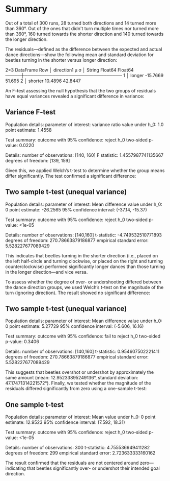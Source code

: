 # Summary
Out of a total of 300 runs, 28 turned both directions and 14 turned more than 360°. Out of the ones that didn't turn multiple times nor turned more than 360°, 160 turned towards the shorter direction and 140 turned towards the longer direction.

The residuals—defined as the difference between the expected and actual dance directions—show the following mean and standard deviation for beetles turning in the shorter versus longer direction:

2×3 DataFrame
 Row │ direction1  μ         σ
     │ String      Float64   Float64
─────┼───────────────────────────────
   1 │ longer      -15.7669  51.695
   2 │ shorter      10.4896  42.8447

An F-test assessing the null hypothesis that the two groups of residuals have equal variances revealed a significant difference in variance:

Variance F-test
---------------
Population details:
    parameter of interest:   variance ratio
    value under h_0:         1.0
    point estimate:          1.4558

Test summary:
    outcome with 95% confidence: reject h_0
    two-sided p-value:           0.0220

Details:
    number of observations: [140, 160]
    F statistic:            1.4557987741135667
    degrees of freedom:     [139, 159]


Given this, we applied Welch’s t-test to determine whether the group means differ significantly. The test confirmed a significant difference:

Two sample t-test (unequal variance)
------------------------------------
Population details:
    parameter of interest:   Mean difference
    value under h_0:         0
    point estimate:          -26.2565
    95% confidence interval: (-37.14, -15.37)

Test summary:
    outcome with 95% confidence: reject h_0
    two-sided p-value:           <1e-05

Details:
    number of observations:   [140,160]
    t-statistic:              -4.749532510771893
    degrees of freedom:       270.78663879186877
    empirical standard error: 5.528227677089429


This indicates that beetles turning in the shorter direction (i.e., placed on the left half-circle and turning clockwise, or placed on the right and turning counterclockwise) performed significantly longer dances than those turning in the longer direction—and vice versa.

To assess whether the degree of over- or undershooting differed between the dance direction groups, we used Welch’s t-test on the magnitude of the turn (ignoring direction). The result showed no significant difference:

Two sample t-test (unequal variance)
------------------------------------
Population details:
    parameter of interest:   Mean difference
    value under h_0:         0
    point estimate:          5.27729
    95% confidence interval: (-5.606, 16.16)

Test summary:
    outcome with 95% confidence: fail to reject h_0
    two-sided p-value:           0.3406

Details:
    number of observations:   [140,160]
    t-statistic:              0.954607502221411
    degrees of freedom:       270.78663879186877
    empirical standard error: 5.528227677089429


This suggests that beetles overshot or undershot by approximately the same amount (mean: 12.95233895249136°, standard deviation: 47.17471314221572°). Finally, we tested whether the magnitude of the residuals differed significantly from zero using a one-sample t-test:

One sample t-test
-----------------
Population details:
    parameter of interest:   Mean
    value under h_0:         0
    point estimate:          12.9523
    95% confidence interval: (7.592, 18.31)

Test summary:
    outcome with 95% confidence: reject h_0
    two-sided p-value:           <1e-05

Details:
    number of observations:   300
    t-statistic:              4.755536949411282
    degrees of freedom:       299
    empirical standard error: 2.723633333160162


The result confirmed that the residuals are not centered around zero—indicating that beetles significantly over- or undershot their intended goal direction.
